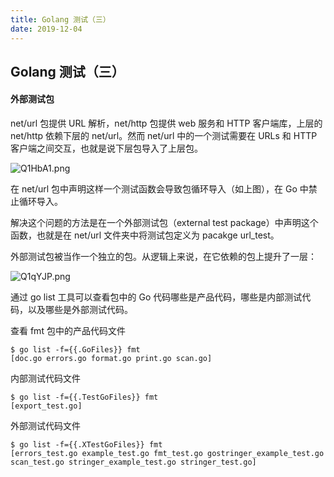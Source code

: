 ```yaml
---
title: Golang 测试（三）
date: 2019-12-04
---
```


##  Golang 测试（三）



#### 外部测试包

net/url 包提供 URL 解析，net/http 包提供 web 服务和 HTTP 客户端库，上层的 net/http 依赖下层的 net/url。然而 net/url 中的一个测试需要在 URLs 和 HTTP 客户端之间交互，也就是说下层包导入了上层包。

![Q1HbA1.png](https://s2.ax1x.com/2019/12/04/Q1HbA1.png)

在 net/url 包中声明这样一个测试函数会导致包循环导入（如上图），在 Go 中禁止循环导入。

解决这个问题的方法是在一个外部测试包（external test package）中声明这个函数，也就是在 net/url 文件夹中将测试包定义为 pacakge url_test。

外部测试包被当作一个独立的包。从逻辑上来说，在它依赖的包上提升了一层：

![Q1qYJP.png](https://s2.ax1x.com/2019/12/04/Q1qYJP.png)

通过 go list 工具可以查看包中的 Go 代码哪些是产品代码，哪些是内部测试代码，以及哪些是外部测试代码。

查看 fmt 包中的产品代码文件

```shell
$ go list -f={{.GoFiles}} fmt
[doc.go errors.go format.go print.go scan.go]
```

内部测试代码文件
```shell
$ go list -f={{.TestGoFiles}} fmt
[export_test.go]
```

外部测试代码文件

```shell
$ go list -f={{.XTestGoFiles}} fmt
[errors_test.go example_test.go fmt_test.go gostringer_example_test.go scan_test.go stringer_example_test.go stringer_test.go]
```